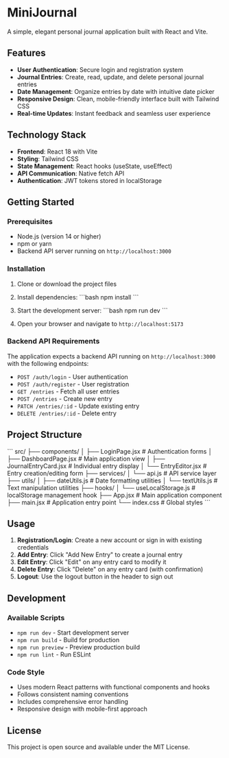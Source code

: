 # MiniJournal

A simple, elegant personal journal application built with React and Vite.

## Features

- **User Authentication**: Secure login and registration system
- **Journal Entries**: Create, read, update, and delete personal journal entries
- **Date Management**: Organize entries by date with intuitive date picker
- **Responsive Design**: Clean, mobile-friendly interface built with Tailwind CSS
- **Real-time Updates**: Instant feedback and seamless user experience

## Technology Stack

- **Frontend**: React 18 with Vite
- **Styling**: Tailwind CSS
- **State Management**: React hooks (useState, useEffect)
- **API Communication**: Native fetch API
- **Authentication**: JWT tokens stored in localStorage

## Getting Started

### Prerequisites

- Node.js (version 14 or higher)
- npm or yarn
- Backend API server running on `http://localhost:3000`

### Installation

1. Clone or download the project files
2. Install dependencies:
   \`\`\`bash
   npm install
   \`\`\`

3. Start the development server:
   \`\`\`bash
   npm run dev
   \`\`\`

4. Open your browser and navigate to `http://localhost:5173`

### Backend API Requirements

The application expects a backend API running on `http://localhost:3000` with the following endpoints:

- `POST /auth/login` - User authentication
- `POST /auth/register` - User registration  
- `GET /entries` - Fetch all user entries
- `POST /entries` - Create new entry
- `PATCH /entries/:id` - Update existing entry
- `DELETE /entries/:id` - Delete entry

## Project Structure

\`\`\`
src/
├── components/
│   ├── LoginPage.jsx          # Authentication forms
│   ├── DashboardPage.jsx      # Main application view
│   ├── JournalEntryCard.jsx   # Individual entry display
│   └── EntryEditor.jsx        # Entry creation/editing form
├── services/
│   └── api.js                 # API service layer
├── utils/
│   ├── dateUtils.js           # Date formatting utilities
│   └── textUtils.js           # Text manipulation utilities
├── hooks/
│   └── useLocalStorage.js     # localStorage management hook
├── App.jsx                    # Main application component
├── main.jsx                   # Application entry point
└── index.css                  # Global styles
\`\`\`

## Usage

1. **Registration/Login**: Create a new account or sign in with existing credentials
2. **Add Entry**: Click "Add New Entry" to create a journal entry
3. **Edit Entry**: Click "Edit" on any entry card to modify it
4. **Delete Entry**: Click "Delete" on any entry card (with confirmation)
5. **Logout**: Use the logout button in the header to sign out

## Development

### Available Scripts

- `npm run dev` - Start development server
- `npm run build` - Build for production
- `npm run preview` - Preview production build
- `npm run lint` - Run ESLint

### Code Style

- Uses modern React patterns with functional components and hooks
- Follows consistent naming conventions
- Includes comprehensive error handling
- Responsive design with mobile-first approach

## License

This project is open source and available under the MIT License.
